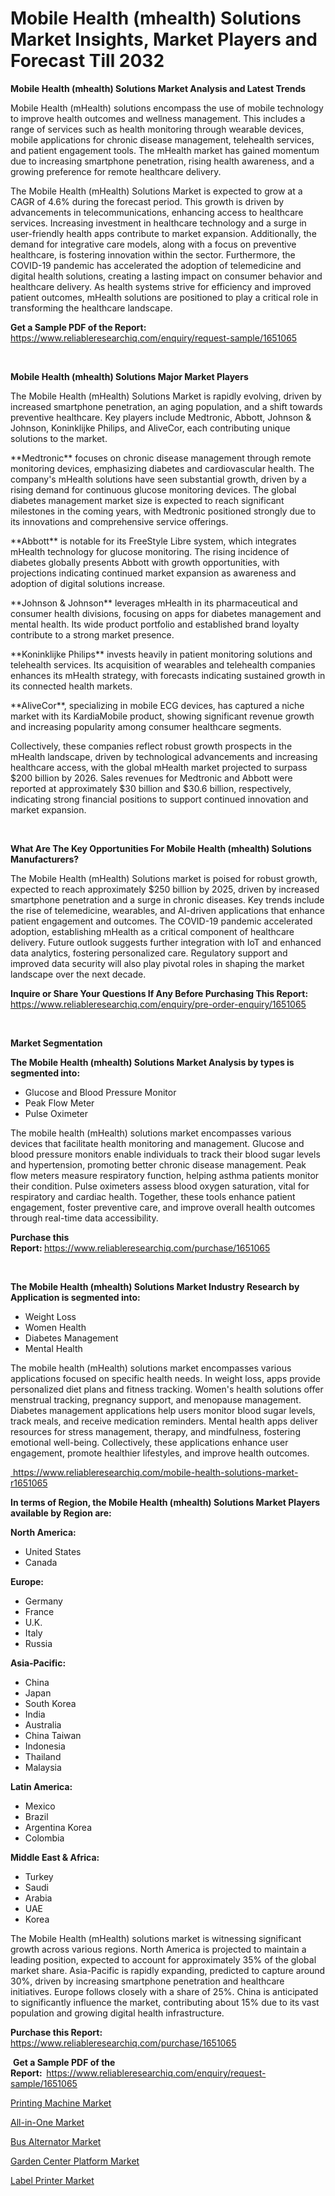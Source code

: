 <p><h1>Mobile Health (mhealth) Solutions Market Insights, Market Players and Forecast Till 2032</h1></p><p><strong>Mobile Health (mhealth) Solutions Market Analysis and Latest Trends</strong></p>
<p><p>Mobile Health (mHealth) solutions encompass the use of mobile technology to improve health outcomes and wellness management. This includes a range of services such as health monitoring through wearable devices, mobile applications for chronic disease management, telehealth services, and patient engagement tools. The mHealth market has gained momentum due to increasing smartphone penetration, rising health awareness, and a growing preference for remote healthcare delivery.</p><p>The Mobile Health (mHealth) Solutions Market is expected to grow at a CAGR of 4.6% during the forecast period. This growth is driven by advancements in telecommunications, enhancing access to healthcare services. Increasing investment in healthcare technology and a surge in user-friendly health apps contribute to market expansion. Additionally, the demand for integrative care models, along with a focus on preventive healthcare, is fostering innovation within the sector. Furthermore, the COVID-19 pandemic has accelerated the adoption of telemedicine and digital health solutions, creating a lasting impact on consumer behavior and healthcare delivery. As health systems strive for efficiency and improved patient outcomes, mHealth solutions are positioned to play a critical role in transforming the healthcare landscape.</p></p>
<p><strong>Get a Sample PDF of the Report:&nbsp;</strong> <a href="https://www.reliableresearchiq.com/enquiry/request-sample/1651065?utm_campaign=1896&utm_medium=2&utm_source=Github&utm_content=ia&utm_term=23032025&utm_id=mobile-health-mhealth-solutions">https://www.reliableresearchiq.com/enquiry/request-sample/1651065</a></p>
<p>&nbsp;</p>
<p><strong>Mobile Health (mhealth) Solutions Major Market Players</strong></p>
<p><p>The Mobile Health (mHealth) Solutions Market is rapidly evolving, driven by increased smartphone penetration, an aging population, and a shift towards preventive healthcare. Key players include Medtronic, Abbott, Johnson & Johnson, Koninklijke Philips, and AliveCor, each contributing unique solutions to the market.</p><p>**Medtronic** focuses on chronic disease management through remote monitoring devices, emphasizing diabetes and cardiovascular health. The company's mHealth solutions have seen substantial growth, driven by a rising demand for continuous glucose monitoring devices. The global diabetes management market size is expected to reach significant milestones in the coming years, with Medtronic positioned strongly due to its innovations and comprehensive service offerings.</p><p>**Abbott** is notable for its FreeStyle Libre system, which integrates mHealth technology for glucose monitoring. The rising incidence of diabetes globally presents Abbott with growth opportunities, with projections indicating continued market expansion as awareness and adoption of digital solutions increase.</p><p>**Johnson & Johnson** leverages mHealth in its pharmaceutical and consumer health divisions, focusing on apps for diabetes management and mental health. Its wide product portfolio and established brand loyalty contribute to a strong market presence.</p><p>**Koninklijke Philips** invests heavily in patient monitoring solutions and telehealth services. Its acquisition of wearables and telehealth companies enhances its mHealth strategy, with forecasts indicating sustained growth in its connected health markets.</p><p>**AliveCor**, specializing in mobile ECG devices, has captured a niche market with its KardiaMobile product, showing significant revenue growth and increasing popularity among consumer healthcare segments.</p><p>Collectively, these companies reflect robust growth prospects in the mHealth landscape, driven by technological advancements and increasing healthcare access, with the global mHealth market projected to surpass $200 billion by 2026. Sales revenues for Medtronic and Abbott were reported at approximately $30 billion and $30.6 billion, respectively, indicating strong financial positions to support continued innovation and market expansion.</p></p>
<p>&nbsp;</p>
<p><strong>What Are The Key Opportunities For Mobile Health (mhealth) Solutions Manufacturers?</strong></p>
<p><p>The Mobile Health (mHealth) Solutions market is poised for robust growth, expected to reach approximately $250 billion by 2025, driven by increased smartphone penetration and a surge in chronic diseases. Key trends include the rise of telemedicine, wearables, and AI-driven applications that enhance patient engagement and outcomes. The COVID-19 pandemic accelerated adoption, establishing mHealth as a critical component of healthcare delivery. Future outlook suggests further integration with IoT and enhanced data analytics, fostering personalized care. Regulatory support and improved data security will also play pivotal roles in shaping the market landscape over the next decade.</p></p>
<p><strong>Inquire or Share Your Questions If Any Before Purchasing This Report:</strong> <a href="https://www.reliableresearchiq.com/enquiry/pre-order-enquiry/1651065?utm_campaign=1896&utm_medium=2&utm_source=Github&utm_content=ia&utm_term=23032025&utm_id=mobile-health-mhealth-solutions">https://www.reliableresearchiq.com/enquiry/pre-order-enquiry/1651065</a></p>
<p>&nbsp;</p>
<p><strong>Market Segmentation</strong></p>
<p><strong>The Mobile Health (mhealth) Solutions Market Analysis by types is segmented into:</strong></p>
<p><ul><li>Glucose and Blood Pressure Monitor</li><li>Peak Flow Meter</li><li>Pulse Oximeter</li></ul></p>
<p><p>The mobile health (mHealth) solutions market encompasses various devices that facilitate health monitoring and management. Glucose and blood pressure monitors enable individuals to track their blood sugar levels and hypertension, promoting better chronic disease management. Peak flow meters measure respiratory function, helping asthma patients monitor their condition. Pulse oximeters assess blood oxygen saturation, vital for respiratory and cardiac health. Together, these tools enhance patient engagement, foster preventive care, and improve overall health outcomes through real-time data accessibility.</p></p>
<p><strong>Purchase this Report:&nbsp;</strong><a href="https://www.reliableresearchiq.com/purchase/1651065?utm_campaign=1896&utm_medium=2&utm_source=Github&utm_content=ia&utm_term=23032025&utm_id=mobile-health-mhealth-solutions">https://www.reliableresearchiq.com/purchase/1651065</a></p>
<p>&nbsp;</p>
<p><strong>The Mobile Health (mhealth) Solutions Market Industry Research by Application is segmented into:</strong></p>
<p><ul><li>Weight Loss</li><li>Women Health</li><li>Diabetes Management</li><li>Mental Health</li></ul></p>
<p><p>The mobile health (mHealth) solutions market encompasses various applications focused on specific health needs. In weight loss, apps provide personalized diet plans and fitness tracking. Women's health solutions offer menstrual tracking, pregnancy support, and menopause management. Diabetes management applications help users monitor blood sugar levels, track meals, and receive medication reminders. Mental health apps deliver resources for stress management, therapy, and mindfulness, fostering emotional well-being. Collectively, these applications enhance user engagement, promote healthier lifestyles, and improve health outcomes.</p></p>
<p><a href="https://www.reliableresearchiq.com/mobile-health-solutions-market-r1651065?utm_campaign=1896&utm_medium=2&utm_source=Github&utm_content=ia&utm_term=23032025&utm_id=mobile-health-mhealth-solutions">&nbsp;https://www.reliableresearchiq.com/mobile-health-solutions-market-r1651065</a></p>
<p><strong>In terms of Region, the Mobile Health (mhealth) Solutions Market Players available by Region are:</strong></p>
<p>
    <p> <strong> North America: </strong>
        <ul>
            <li>United States</li>
            <li>Canada</li>
        </ul>
        </p> 
    <p> <strong> Europe: </strong>
        <ul>
            <li>Germany</li>
            <li>France</li>
            <li>U.K.</li>
            <li>Italy</li>
            <li>Russia</li>
        </ul>
        </p> 
    <p> <strong> Asia-Pacific: </strong>
        <ul>
            <li>China</li>
            <li>Japan</li>
            <li>South Korea</li>
            <li>India</li>
            <li>Australia</li>
            <li>China Taiwan</li>
            <li>Indonesia</li>
            <li>Thailand</li>
            <li>Malaysia</li>
        </ul>
        </p> 
    <p> <strong> Latin America: </strong>
        <ul>
            <li>Mexico</li>
            <li>Brazil</li>
            <li>Argentina Korea</li>
            <li>Colombia</li>
        </ul>
        </p> 
    <p> <strong> Middle East & Africa: </strong>
        <ul>
            <li>Turkey</li>
            <li>Saudi</li>
            <li>Arabia</li>
            <li>UAE</li>
            <li>Korea</li>
        </ul>
    </p>
    </p>
<p><p>The Mobile Health (mHealth) solutions market is witnessing significant growth across various regions. North America is projected to maintain a leading position, expected to account for approximately 35% of the global market share. Asia-Pacific is rapidly expanding, predicted to capture around 30%, driven by increasing smartphone penetration and healthcare initiatives. Europe follows closely with a share of 25%. China is anticipated to significantly influence the market, contributing about 15% due to its vast population and growing digital health infrastructure.</p></p>
<p><strong>Purchase this Report: </strong><a href="https://www.reliableresearchiq.com/purchase/1651065?utm_campaign=1896&utm_medium=2&utm_source=Github&utm_content=ia&utm_term=23032025&utm_id=mobile-health-mhealth-solutions">https://www.reliableresearchiq.com/purchase/1651065</a></p>
<p>&nbsp;<strong>Get a Sample PDF of the Report:&nbsp;&nbsp;</strong><a href="https://www.reliableresearchiq.com/enquiry/request-sample/1651065?utm_campaign=1896&utm_medium=2&utm_source=Github&utm_content=ia&utm_term=23032025&utm_id=mobile-health-mhealth-solutions">https://www.reliableresearchiq.com/enquiry/request-sample/1651065</a></p>
<p><strong></strong></p>
<p><p><a href="https://www.linkedin.com/pulse/printing-machine-market-analysis-present-size-growth-5aoie?utm_campaign=1896&utm_medium=2&utm_source=Github&utm_content=ia&utm_term=23032025&utm_id=mobile-health-mhealth-solutions">Printing Machine Market</a></p><p><a href="https://github.com/achilekirwan/Market-Research-Report-List-1/blob/main/all-in-one-market.md?utm_campaign=1896&utm_medium=2&utm_source=Github&utm_content=ia&utm_term=23032025&utm_id=mobile-health-mhealth-solutions">All-in-One Market</a></p><p><a href="https://www.linkedin.com/pulse/bus-alternator-market-size-share-analysis-growth-trends-forecasts-zam7e?utm_campaign=1896&utm_medium=2&utm_source=Github&utm_content=ia&utm_term=23032025&utm_id=mobile-health-mhealth-solutions">Bus Alternator Market</a></p><p><a href="https://github.com/yosenadhler/Market-Research-Report-List-1/blob/main/garden-center-platform-market.md?utm_campaign=1896&utm_medium=2&utm_source=Github&utm_content=ia&utm_term=23032025&utm_id=mobile-health-mhealth-solutions">Garden Center Platform Market</a></p><p><a href="https://www.linkedin.com/pulse/label-printer-market-growth-study-provides-in-depth-insights-tvmje?utm_campaign=1896&utm_medium=2&utm_source=Github&utm_content=ia&utm_term=23032025&utm_id=mobile-health-mhealth-solutions">Label Printer Market</a></p></p>